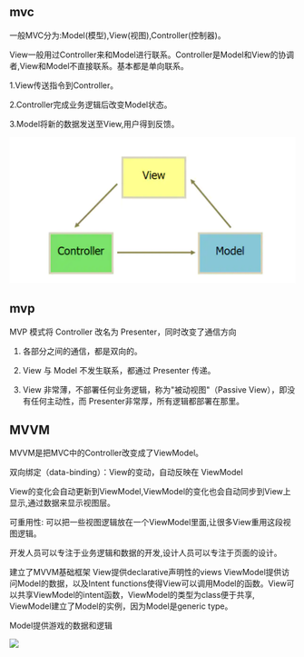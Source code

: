 ## mvc
一般MVC分为:Model(模型),View(视图),Controller(控制器)。 

View一般用过Controller来和Model进行联系。Controller是Model和View的协调者,View和Model不直接联系。基本都是单向联系。

1.View传送指令到Controller。

2.Controller完成业务逻辑后改变Model状态。

3.Model将新的数据发送至View,用户得到反馈。

![](4.png)

## mvp
MVP 模式将 Controller 改名为 Presenter，同时改变了通信方向

1. 各部分之间的通信，都是双向的。

2. View 与 Model 不发生联系，都通过 Presenter 传递。

3. View 非常薄，不部署任何业务逻辑，称为"被动视图"（Passive View），即没有任何主动性，而 Presenter非常厚，所有逻辑都部署在那里。

## MVVM
MVVM是把MVC中的Controller改变成了ViewModel。

双向绑定（data-binding）：View的变动，自动反映在 ViewModel

View的变化会自动更新到ViewModel,ViewModel的变化也会自动同步到View上显示,通过数据来显示视图层。

可重用性: 可以把一些视图逻辑放在一个ViewModel里面,让很多View重用这段视图逻辑。

开发人员可以专注于业务逻辑和数据的开发,设计人员可以专注于页面的设计。

建立了MVVM基础框架
View提供declarative声明性的views
ViewModel提供访问Model的数据，以及Intent functions使得View可以调用Model的函数。View可以共享ViewModel的intent函数，ViewModel的类型为class便于共享, ViewModel建立了Model的实例，因为Model是generic type。

Model提供游戏的数据和逻辑

![](https://github.com/weilingao/Memorize_CardGame_CS193p/raw/main/notes/l2-2.png)